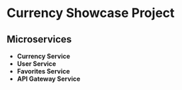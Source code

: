 # Currency Showcase Project

## Microservices

- **Currency Service**
- **User Service**
- **Favorites Service**
- **API Gateway Service**